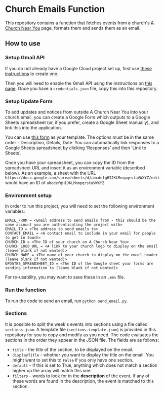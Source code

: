 # Church Emails Function

This repository contains a function that fetches events from a church's [A Church Near You](https://www.achurchnearyou.com/) page, formats them and sends them as an email.

## How to use

### Setup Gmail API

If you do not already have a Google Cloud project set up, first use [these instructions](https://developers.google.com/workspace/guides/create-project) to create one.

Then you will need to enable the Gmail API using the instructions on [this page](https://developers.google.com/workspace/gmail/api/quickstart/python). Once you have a `credentials.json` file, copy this into this repository.

### Setup Update Form
To add updates and notices from outside A Church Near You into your church email, you can create a Google Form which outputs to a Google Sheets spreadsheet (or, if you prefer, create a Google Sheet manually), and link this into the application.

You can use [this form](https://docs.google.com/forms/d/e/1FAIpQLSejWMF-udmg4n7qSAeXXjjZtI3aRGrsqS0dYnNYLEAdeoyC5g/viewform) as your template. The options must be in the same order - Description, Details, Date. You can automatically link responses to a Google Sheets spreadsheet by clicking 'Responses' and then 'Link to Sheets'.

Once you have your spreadsheet, you can copy the ID from the spreadsheet URL and insert it as an environment variable (described below). As an example, a sheet with the URL `https://docs.google.com/spreadsheets/d/abcdefgHIJKLMnopqrstuVWXYZ/edit` would have an ID of `abcdefgHIJKLMnopqrstuVWXYZ`.

### Environment setup

In order to run this project, you will need to set the following environment variables:
```
EMAIL_FROM = <Gmail address to send emails from - this should be the same account you are authenticating the project with>
EMAIL_TO = <The address to send emails to>
CONTACT_EMAIL = <A contact email to include in your email for people to get in touch>
CHURCH_ID = <The ID of your church on A Church Near You>
CHURCH_LOGO_URL = <A link to your church logo to display on the email (leave blank if not wanted)>
CHURCH_NAME = <The name of your church to display on the email header (leave blank if not wanted)>
UPDATES_SPREADSHEET_ID = <The ID of the Google sheet your forms are sending information to (leave blank if not wanted)>
```

For re-usability, you may want to save these in an `.env` file.

### Run the function

To run the code to send an email, run `python send_email.py`.

### Sections
It is possible to split the week's events into sections using a file called `sections.json`. A template file (`sections.template.json`) is provided in this repository for you to copy and modify as you need. The code evaluates the sections in the order they appear in the JSON file. The fields are as follows:
- `title` - the title of the section, to be displayed on the email.
- `displayTitle` - whether you want to display the title on the email. You might want to set this to `False` if you only have one section.
- `default` - if this is set to True, anything which does not match a section higher up the array will match this one.
- `filters` - words to look for in the **description** of the event. If any of these words are found in the description, the event is matched to this section.
